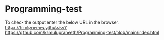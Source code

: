 # Programming-test
To check the output enter the below URL in the browser.
https://htmlpreview.github.io/?https://github.com/kamulupraneeth/Programming-test/blob/main/index.html